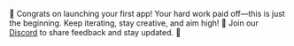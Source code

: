 🎉 Congrats on launching your first app! Your hard work paid off—this is just the beginning. Keep iterating, stay creative, and aim high! 🚀 Join our [Discord](https://discord.gg/95rdAyBZr2) to share feedback and stay updated. 🙌
